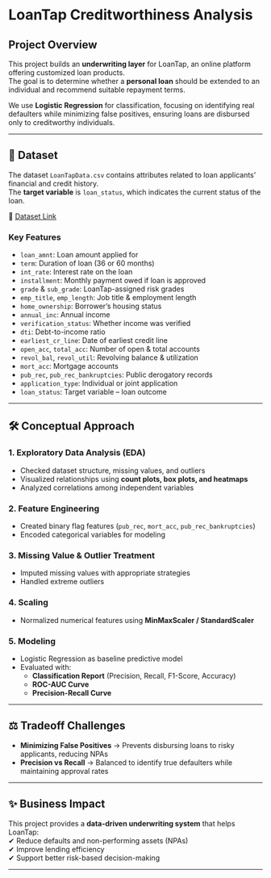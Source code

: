# LoanTap Creditworthiness Analysis

## Project Overview
This project builds an **underwriting layer** for LoanTap, an online platform offering customized loan products.  
The goal is to determine whether a **personal loan** should be extended to an individual and recommend suitable repayment terms.  

We use **Logistic Regression** for classification, focusing on identifying real defaulters while minimizing false positives, ensuring loans are disbursed only to creditworthy individuals.

---

## 📂 Dataset
The dataset `LoanTapData.csv` contains attributes related to loan applicants’ financial and credit history.  
The **target variable** is `loan_status`, which indicates the current status of the loan.  

🔗 [Dataset Link](https://drive.google.com/file/d/1eAtX-82fumeQq-M0CdORJCowjLykNQDO/view?usp=drive_link)

### Key Features
- `loan_amnt`: Loan amount applied for  
- `term`: Duration of loan (36 or 60 months)  
- `int_rate`: Interest rate on the loan  
- `installment`: Monthly payment owed if loan is approved  
- `grade` & `sub_grade`: LoanTap-assigned risk grades  
- `emp_title`, `emp_length`: Job title & employment length  
- `home_ownership`: Borrower’s housing status  
- `annual_inc`: Annual income  
- `verification_status`: Whether income was verified  
- `dti`: Debt-to-income ratio  
- `earliest_cr_line`: Date of earliest credit line  
- `open_acc`, `total_acc`: Number of open & total accounts  
- `revol_bal`, `revol_util`: Revolving balance & utilization  
- `mort_acc`: Mortgage accounts  
- `pub_rec`, `pub_rec_bankruptcies`: Public derogatory records  
- `application_type`: Individual or joint application  
- `loan_status`: Target variable – loan outcome  

---

## 🛠 Conceptual Approach

### 1. Exploratory Data Analysis (EDA)
- Checked dataset structure, missing values, and outliers  
- Visualized relationships using **count plots, box plots, and heatmaps**  
- Analyzed correlations among independent variables  

### 2. Feature Engineering
- Created binary flag features (`pub_rec`, `mort_acc`, `pub_rec_bankruptcies`)  
- Encoded categorical variables for modeling  

### 3. Missing Value & Outlier Treatment
- Imputed missing values with appropriate strategies  
- Handled extreme outliers  

### 4. Scaling
- Normalized numerical features using **MinMaxScaler / StandardScaler**  

### 5. Modeling
- Logistic Regression as baseline predictive model  
- Evaluated with:  
  - **Classification Report** (Precision, Recall, F1-Score, Accuracy)  
  - **ROC-AUC Curve**  
  - **Precision-Recall Curve**  

---

## ⚖️ Tradeoff Challenges
- **Minimizing False Positives** → Prevents disbursing loans to risky applicants, reducing NPAs  
- **Precision vs Recall** → Balanced to identify true defaulters while maintaining approval rates  

---

## ✨ Business Impact
This project provides a **data-driven underwriting system** that helps LoanTap:  
✔ Reduce defaults and non-performing assets (NPAs)  
✔ Improve lending efficiency  
✔ Support better risk-based decision-making  

---
